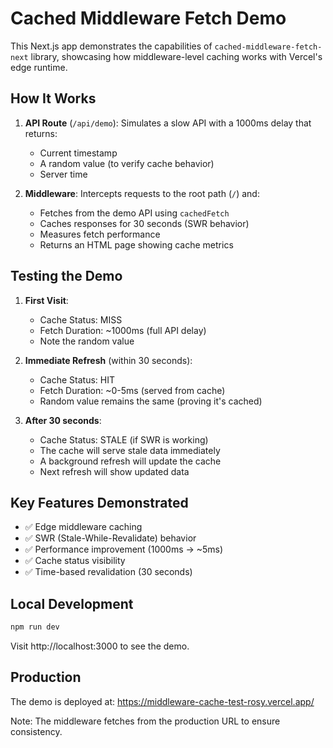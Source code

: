 # Cached Middleware Fetch Demo

This Next.js app demonstrates the capabilities of `cached-middleware-fetch-next` library, showcasing how middleware-level caching works with Vercel's edge runtime.

## How It Works

1. **API Route** (`/api/demo`): Simulates a slow API with a 1000ms delay that returns:
   - Current timestamp
   - A random value (to verify cache behavior)
   - Server time

2. **Middleware**: Intercepts requests to the root path (`/`) and:
   - Fetches from the demo API using `cachedFetch`
   - Caches responses for 30 seconds (SWR behavior)
   - Measures fetch performance
   - Returns an HTML page showing cache metrics

## Testing the Demo

1. **First Visit**: 
   - Cache Status: MISS
   - Fetch Duration: ~1000ms (full API delay)
   - Note the random value

2. **Immediate Refresh** (within 30 seconds):
   - Cache Status: HIT
   - Fetch Duration: ~0-5ms (served from cache)
   - Random value remains the same (proving it's cached)

3. **After 30 seconds**:
   - Cache Status: STALE (if SWR is working)
   - The cache will serve stale data immediately
   - A background refresh will update the cache
   - Next refresh will show updated data

## Key Features Demonstrated

- ✅ Edge middleware caching
- ✅ SWR (Stale-While-Revalidate) behavior
- ✅ Performance improvement (1000ms → ~5ms)
- ✅ Cache status visibility
- ✅ Time-based revalidation (30 seconds)

## Local Development

```bash
npm run dev
```

Visit http://localhost:3000 to see the demo.

## Production

The demo is deployed at: https://middleware-cache-test-rosy.vercel.app/

Note: The middleware fetches from the production URL to ensure consistency.
